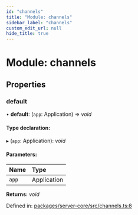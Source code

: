 ```yaml
---
id: "channels"
title: "Module: channels"
sidebar_label: "channels"
custom_edit_url: null
hide_title: true
---
```


# Module: channels

## Properties

### default

• **default**: (`app`: Application) => *void*

#### Type declaration:

▸ (`app`: Application): *void*

#### Parameters:

Name | Type |
:------ | :------ |
`app` | Application |

**Returns:** *void*

Defined in: [packages/server-core/src/channels.ts:8](https://github.com/xr3ngine/xr3ngine/blob/a16a45d7e/packages/server-core/src/channels.ts#L8)
